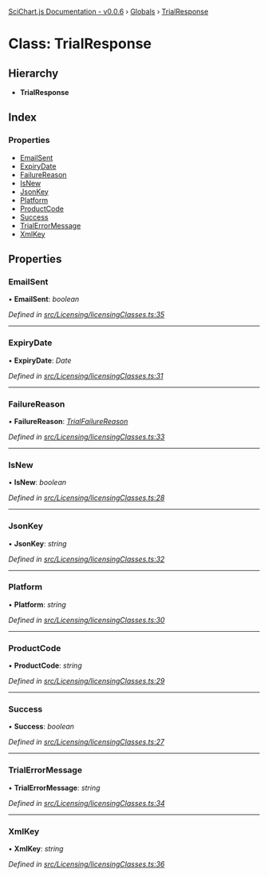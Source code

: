 [SciChart.js Documentation - v0.0.6](../README.md) › [Globals](../globals.md) › [TrialResponse](trialresponse.md)

# Class: TrialResponse

## Hierarchy

* **TrialResponse**

## Index

### Properties

* [EmailSent](trialresponse.md#emailsent)
* [ExpiryDate](trialresponse.md#expirydate)
* [FailureReason](trialresponse.md#failurereason)
* [IsNew](trialresponse.md#isnew)
* [JsonKey](trialresponse.md#jsonkey)
* [Platform](trialresponse.md#platform)
* [ProductCode](trialresponse.md#productcode)
* [Success](trialresponse.md#success)
* [TrialErrorMessage](trialresponse.md#trialerrormessage)
* [XmlKey](trialresponse.md#xmlkey)

## Properties

###  EmailSent

• **EmailSent**: *boolean*

*Defined in [src/Licensing/licensingClasses.ts:35](https://github.com/ABTSoftware/SciChart.Dev/blob/272ab7fc7f/Web/src/SciChart/src/Licensing/licensingClasses.ts#L35)*

___

###  ExpiryDate

• **ExpiryDate**: *Date*

*Defined in [src/Licensing/licensingClasses.ts:31](https://github.com/ABTSoftware/SciChart.Dev/blob/272ab7fc7f/Web/src/SciChart/src/Licensing/licensingClasses.ts#L31)*

___

###  FailureReason

• **FailureReason**: *[TrialFailureReason](../enums/trialfailurereason.md)*

*Defined in [src/Licensing/licensingClasses.ts:33](https://github.com/ABTSoftware/SciChart.Dev/blob/272ab7fc7f/Web/src/SciChart/src/Licensing/licensingClasses.ts#L33)*

___

###  IsNew

• **IsNew**: *boolean*

*Defined in [src/Licensing/licensingClasses.ts:28](https://github.com/ABTSoftware/SciChart.Dev/blob/272ab7fc7f/Web/src/SciChart/src/Licensing/licensingClasses.ts#L28)*

___

###  JsonKey

• **JsonKey**: *string*

*Defined in [src/Licensing/licensingClasses.ts:32](https://github.com/ABTSoftware/SciChart.Dev/blob/272ab7fc7f/Web/src/SciChart/src/Licensing/licensingClasses.ts#L32)*

___

###  Platform

• **Platform**: *string*

*Defined in [src/Licensing/licensingClasses.ts:30](https://github.com/ABTSoftware/SciChart.Dev/blob/272ab7fc7f/Web/src/SciChart/src/Licensing/licensingClasses.ts#L30)*

___

###  ProductCode

• **ProductCode**: *string*

*Defined in [src/Licensing/licensingClasses.ts:29](https://github.com/ABTSoftware/SciChart.Dev/blob/272ab7fc7f/Web/src/SciChart/src/Licensing/licensingClasses.ts#L29)*

___

###  Success

• **Success**: *boolean*

*Defined in [src/Licensing/licensingClasses.ts:27](https://github.com/ABTSoftware/SciChart.Dev/blob/272ab7fc7f/Web/src/SciChart/src/Licensing/licensingClasses.ts#L27)*

___

###  TrialErrorMessage

• **TrialErrorMessage**: *string*

*Defined in [src/Licensing/licensingClasses.ts:34](https://github.com/ABTSoftware/SciChart.Dev/blob/272ab7fc7f/Web/src/SciChart/src/Licensing/licensingClasses.ts#L34)*

___

###  XmlKey

• **XmlKey**: *string*

*Defined in [src/Licensing/licensingClasses.ts:36](https://github.com/ABTSoftware/SciChart.Dev/blob/272ab7fc7f/Web/src/SciChart/src/Licensing/licensingClasses.ts#L36)*
